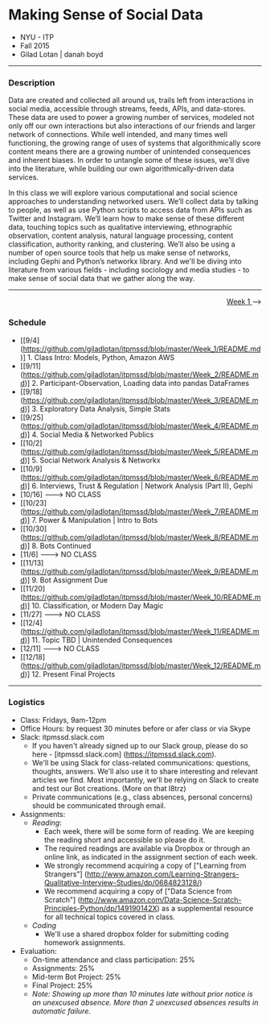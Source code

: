 # Making Sense of Social Data

- NYU - ITP
- Fall 2015
- Gilad Lotan | danah boyd

---
### Description
Data are created and collected all around us, trails left from interactions in social media, accessible through streams, feeds, APIs, and data-stores. These data are used to power a growing number of services, modeled not only off our own interactions but also interactions of our friends and larger network of connections. While well intended, and many times well functioning, the growing range of uses of systems that algorithmically score content means there are a growing number of unintended consequences and inherent biases. In order to untangle some of these issues, we’ll dive into the literature, while building our own algorithmically-driven data services.

In this class we will explore various computational and social science approaches to understanding networked users. We’ll collect data by talking to people, as well as use Python scripts to access data from APIs such as Twitter and Instagram. We’ll learn how to make sense of these different data, touching topics such as qualitative interviewing, ethnographic observation, content analysis, natural language processing, content classification, authority ranking, and clustering. We’ll also be using a number of open source tools that help us make sense of networks, including Gephi and Python’s networkx library. And we'll be diving into literature from various fields - including sociology and media studies - to make sense of social data that we gather along the way.

---
<p align="right"><a href="https://github.com/giladlotan/itpmssd/blob/master/Week_1/README.md"> Week 1 </a> --> </p>

### Schedule

- [[9/4] (https://github.com/giladlotan/itpmssd/blob/master/Week_1/README.md)]   1. Class Intro: Models, Python, Amazon AWS
- [[9/11] (https://github.com/giladlotan/itpmssd/blob/master/Week_2/README.md)]  2. Participant-Observation, Loading data into pandas DataFrames
- [[9/18] (https://github.com/giladlotan/itpmssd/blob/master/Week_3/README.md)]  3. Exploratory Data Analysis, Simple Stats
- [[9/25] (https://github.com/giladlotan/itpmssd/blob/master/Week_4/README.md)]  4. Social Media & Networked Publics
- [[10/2]  (https://github.com/giladlotan/itpmssd/blob/master/Week_5/README.md)] 5. Social Network Analysis & Networkx
- [[10/9]  (https://github.com/giladlotan/itpmssd/blob/master/Week_6/README.md)] 6. Interviews, Trust & Regulation | Network Analysis (Part II), Gephi
- [10/16] ---> NO CLASS
- [[10/23] (https://github.com/giladlotan/itpmssd/blob/master/Week_7/README.md)] 7. Power & Manipulation | Intro to Bots
- [[10/30] (https://github.com/giladlotan/itpmssd/blob/master/Week_8/README.md)] 8. Bots Continued
- [11/6]  ---> NO CLASS
- [[11/13] (https://github.com/giladlotan/itpmssd/blob/master/Week_9/README.md)] 9. Bot Assignment Due
- [[11/20] (https://github.com/giladlotan/itpmssd/blob/master/Week_10/README.md)] 10. Classification, or Modern Day Magic
- [11/27] ---> NO CLASS
- [[12/4]  (https://github.com/giladlotan/itpmssd/blob/master/Week_11/README.md)] 11. Topic TBD | Unintended Consequences
- [12/11] ---> NO CLASS
- [[12/18] (https://github.com/giladlotan/itpmssd/blob/master/Week_12/README.md)] 12. Present Final Projects

---
### Logistics

- Class: Fridays, 9am-12pm
- Office Hours: by request 30 minutes before or afer class or via Skype
- Slack: itpmssd.slack.com
  - If you haven't already signed up to our Slack group, please do so here - [itpmssd.slack.com] (https://itpmssd.slack.com).
  - We'll be using Slack for class-related communications: questions, thoughts, answers. We'll also use it to share interesting and relevant articles we find. Most importantly, we'll be relying on Slack to create and test our Bot creations. (More on that l8trz)
  - Private communications (e.g., class absences, personal concerns) should be communicated through email.
- Assignments:
  - _Reading_: 
    - Each week, there will be some form of reading. We are keeping the reading short and accessible so please do it. 
    - The required readings are available via Dropbox or through an online link, as indicated in the assignment section of each week.  
    - We strongly recommend acquiring a copy of ["Learning from Strangers"] (http://www.amazon.com/Learning-Strangers-Qualitative-Interview-Studies/dp/0684823128/)
    - We recommend acquiring a copy of ["Data Science from Scratch"] (http://www.amazon.com/Data-Science-Scratch-Principles-Python/dp/149190142X) as a supplemental resource for all technical topics covered in class.
  - _Coding_
    - We'll use a shared dropbox folder for submitting coding homework assignments. 
- Evaluation: 
  - On-time attendance and class participation: 25%
  - Assignments: 25%
  - Mid-term Bot Project: 25%
  - Final Project: 25%
  - _Note: Showing up more than 10 minutes late without prior notice is an unexcused absence. More than 2 unexcused absences results in automatic failure._
